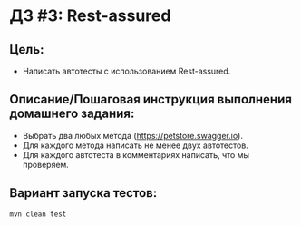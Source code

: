 # ДЗ #3: Rest-assured

## Цель:
- Написать автотесты с использованием Rest-assured.

## Описание/Пошаговая инструкция выполнения домашнего задания:
- Выбрать два любых метода (https://petstore.swagger.io).
- Для каждого метода написать не менее двух автотестов.
- Для каждого автотеста в комментариях написать, что мы проверяем.

## Вариант запуска тестов:
```bash
mvn clean test
```
